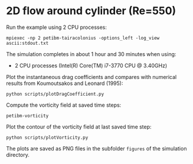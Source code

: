 # 2D flow around cylinder (Re=550)

Run the example using 2 CPU processes:

```
mpiexec -np 2 petibm-tairacolonius -options_left -log_view ascii:stdout.txt
```

The simulation completes in about 1 hour and 30 minutes when using:
- 2 CPU processes (Intel(R) Core(TM) i7-3770 CPU @ 3.40GHz)

Plot the instantaneous drag coefficients and compares with numerical results
from Koumoutsakos and Leonard (1995):

```
python scripts/plotDragCoefficient.py
```

Compute the vorticity field at saved time steps:

```
petibm-vorticity
```

Plot the contour of the vorticity field at last saved time step:

```
python scripts/plotVorticity.py
```

The plots are saved as PNG files in the subfolder `figures` of the simulation
directory.
